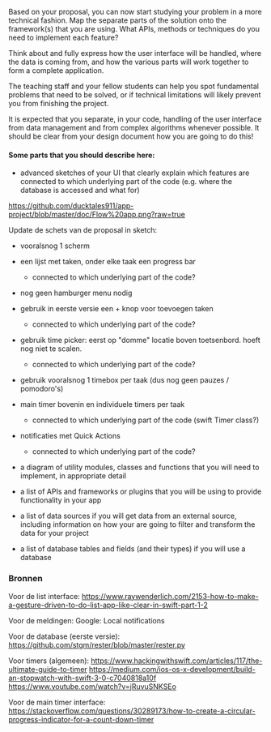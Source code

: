 Based on your proposal, you can now start studying your problem in a more technical fashion. 
Map the separate parts of the solution onto the framework(s) that you are using. 
What APIs, methods or techniques do you need to implement each feature?

Think about and fully express how the user interface will be handled, 
where the data is coming from, 
and how the various parts will work together to form a complete application.

The teaching staff and your fellow students can help you spot fundamental problems that need to be solved, 
or if technical limitations will likely prevent you from finishing the project.

It is expected that you separate, in your code, handling of the user interface from data management 
and from complex algorithms whenever possible. 
It should be clear from your design document how you are going to do this!

#### Some parts that you should describe here:

- advanced sketches of your UI that clearly explain which features are connected to which underlying part of the code (e.g. where the database is accessed and what for)

https://github.com/ducktales911/app-project/blob/master/doc/Flow%20app.png?raw=true

Update de schets van de proposal in sketch: 
  - vooralsnog 1 scherm
  - een lijst met taken, onder elke taak een progress bar
    - connected to which underlying part of the code?
  - nog geen hamburger menu nodig
  - gebruik in eerste versie een + knop voor toevoegen taken
    - connected to which underlying part of the code?
  - gebruik time picker: eerst op "domme" locatie boven toetsenbord. hoeft nog niet te scalen.
    - connected to which underlying part of the code?
  - gebruik vooralsnog 1 timebox per taak (dus nog geen pauzes / pomodoro's)
  - main timer bovenin en individuele timers per taak
    - connected to which underlying part of the code (swift Timer class?)
  - notificaties met Quick Actions
    - connected to which underlying part of the code?

- a diagram of utility modules, classes and functions that you will need to implement, in appropriate detail

- a list of APIs and frameworks or plugins that you will be using to provide functionality in your app
- a list of data sources if you will get data from an external source, including information on how your are going to filter and transform the data for your project
- a list of database tables and fields (and their types) if you will use a database

### Bronnen
Voor de list interface:
https://www.raywenderlich.com/2153-how-to-make-a-gesture-driven-to-do-list-app-like-clear-in-swift-part-1-2

Voor de meldingen:
Google: Local notifications

Voor de database (eerste versie):
https://github.com/stgm/rester/blob/master/rester.py

Voor timers (algemeen):
https://www.hackingwithswift.com/articles/117/the-ultimate-guide-to-timer
https://medium.com/ios-os-x-development/build-an-stopwatch-with-swift-3-0-c7040818a10f
https://www.youtube.com/watch?v=jRuvuSNKSEo

Voor de main timer interface: 
https://stackoverflow.com/questions/30289173/how-to-create-a-circular-progress-indicator-for-a-count-down-timer

